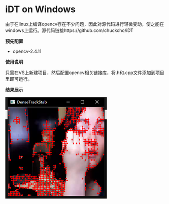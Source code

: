 # iDT on Windows
由于在linux上编译opencv存在不少问题，因此对源代码进行轻微变动，使之能在windows上运行。源代码链接https://github.com/chuckcho/iDT

**预先配置**

- opencv-2.4.11

**使用说明**

只需在VS上新建项目，然后配置opencv相关链接库，将.h和.cpp文件添加到项目里即可运行。

**结果展示**

![result](https://github.com/zyyupup/iDT/blob/master/result.png "result")
